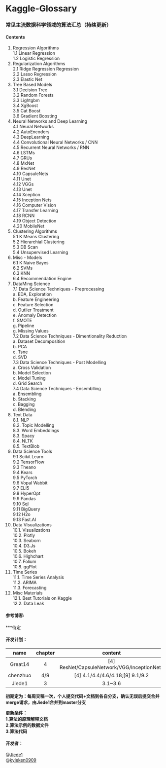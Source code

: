 # Kaggle-Glossary
### 常见主流数据科学领域的算法汇总（持续更新）  
  
#### Contents  
1. Regression Algorithms  
1.1 Linear Regression  
1.2 Logistic Regression  
2. Regularization Algorithms   
2.1 Ridge Regression Regression  
2.2 Lasso Regression  
2.3 Elastic Net  
3. Tree Based Models  
3.1 Decision Tree  
3.2 Random Forests  
3.3 Lightgbm  
3.4 XgBoost  
3.5 Cat Boost  
3.6 Gradient Boosting  
4. Neural Networks and Deep Learning   
4.1 Neural Networks  
4.2 AutoEncoders  
4.3 DeepLearning  
4.4 Convolutional Neural Networks / CNN  
4.5 Recurrent Neural Networks / RNN  
4.6 LSTMs  
4.7 GRUs  
4.8 MxNet  
4.9 ResNet  
4.10 CapsuleNets  
4.11 Unet  
4.12 VGGs  
4.13 Unet  
4.14 Xception  
4.15 Inception Nets  
4.16 Computer Vision  
4.17 Transfer Learning  
4.18 RCNN  
4.19 Object Detection  
4.20 MobileNet   
5. Clustering Algorithms   
5.1 K Means Clustering   
5.2 Hierarchial Clustering  
5.3 DB Scan  
5.4 Unsupervised Learning   
6. Misc - Models   
6.1 K Naive Bayes   
6.2 SVMs  
6.3 KNN  
6.4 Recommendation Engine  
7. DataMing Science   
7.1 Data Science Techniques - Preprocessing   
a. EDA, Exploration   
b. Feature Engineering   
c. Feature Selection   
d. Outlier Treatment  
e. Anomaly Detection  
f. SMOTE  
g. Pipeline  
g. Missing Values  
7.2 Data Science Techniques - Dimentionality Reduction   
a. Dataset Decomposition   
b. PCA   
c. Tsne   
d. SVD   
7.3 Data Science Techniques - Post Modelling   
a. Cross Validation   
b. Model Selection   
c. Model Tuning   
d. Grid Search   
7.4 Data Science Techniques - Ensemblling   
a. Ensembling   
b. Stacking   
c. Bagging  
d. Blending  
8. Text Data   
8.1. NLP   
8.2. Topic Modelling   
8.3. Word Embeddings   
8.3. Spacy   
8.4. NLTK   
8.5. TextBlob   
9. Data Science Tools   
9.1 Scikit Learn   
9.2 TensorFlow   
9.3 Theano   
9.4 Kears   
9.5 PyTorch   
9.6 Vopal Wabbit   
9.7 ELI5   
9.8 HyperOpt   
9.9 Pandas   
9.10 Sql     
9.11 BigQuery   
9.12 H2o   
9.13 Fast.AI   
10. Data Visualizations   
10.1. Visualizations   
10.2. Plotly   
10.3. Seaborn   
10.4. D3.Js   
10.5. Bokeh   
10.6. Highchart   
10.7. Folium    
10.8. ggPlot     
11. Time Series     
11.1. Time Series Analysis   
11.2. ARIMA   
11.3. Forecasting    
12. Misc Materials   
12.1. Best Tutorials on Kaggle   
12.2. Data Leak    

#### 参考博客:  
***待定

#### 开发计划：  

name | chapter | content | others 
:-:  | :-: | :-: | :-:   
Great14 | 4 | [4] ResNet/CapsuleNetwork/VGG/InceptionNets | 0 
chenzhuo | 4/9 | [4] 4.1/4.4/4.6/4.18;[9] 9.1/9.2 | 0 
Jiede1 | 3 | 3.1~3.6 | 0 

**初期定为：每周交稿一次，个人提交代码+文档到各自分支，确认无误后提交合并merge请求，由Jiede1合并到master分支**  
    
**更新条件：**  
**1.算法的原理解释文档**  
**2.算法示例的数据文件**  
**3.算法代码**  


#### 开发者：  
@[Jiede1](https://github.com/Jiede1)  
@[kyleken0909](https://github.com/kyleken0909)
